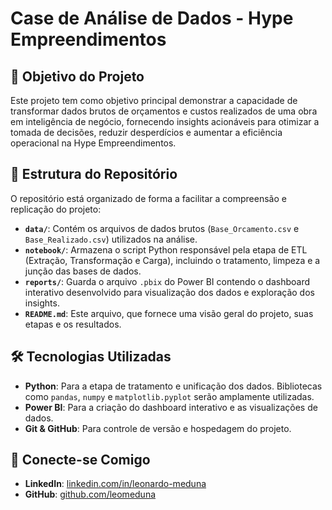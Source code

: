 # Case de Análise de Dados - Hype Empreendimentos

## 🎯 Objetivo do Projeto

Este projeto tem como objetivo principal demonstrar a capacidade de transformar dados brutos de orçamentos e custos realizados de uma obra em inteligência de negócio, fornecendo insights acionáveis para otimizar a tomada de decisões, reduzir desperdícios e aumentar a eficiência operacional na Hype Empreendimentos.

## 📁 Estrutura do Repositório

O repositório está organizado de forma a facilitar a compreensão e replicação do projeto:

* **`data/`**: Contém os arquivos de dados brutos (`Base_Orcamento.csv` e `Base_Realizado.csv`) utilizados na análise.
* **`notebook/`**: Armazena o script Python responsável pela etapa de ETL (Extração, Transformação e Carga), incluindo o tratamento, limpeza e a junção das bases de dados.
* **`reports/`**: Guarda o arquivo `.pbix` do Power BI contendo o dashboard interativo desenvolvido para visualização dos dados e exploração dos insights.
* **`README.md`**: Este arquivo, que fornece uma visão geral do projeto, suas etapas e os resultados.

## 🛠️ Tecnologias Utilizadas

* **Python**: Para a etapa de tratamento e unificação dos dados. Bibliotecas como `pandas`, `numpy` e `matplotlib.pyplot` serão amplamente utilizadas.
* **Power BI**: Para a criação do dashboard interativo e as visualizações de dados.
* **Git & GitHub**: Para controle de versão e hospedagem do projeto.

## 🔗 Conecte-se Comigo

* **LinkedIn**: [linkedin.com/in/leonardo-meduna](https://www.linkedin.com/in/leonardo-meduna)
* **GitHub**: [github.com/leomeduna](https://github.com/leomeduna)